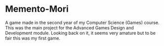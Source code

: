 # Memento-Mori
A game made in the second year of my Computer Science (Games) course. This was the main project for the Advanced Games Design and Development module.
Looking back on it, it seems very amature but to be fair this was my first game.
